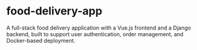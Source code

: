 # food-delivery-app
A full-stack food delivery application with a Vue.js frontend and a Django backend, built to support user authentication, order management, and Docker-based deployment.
